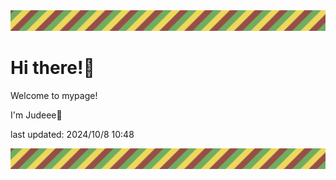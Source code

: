 <!-- Header image -->
<img src="./pokemon/pokemon_25.png" width="1000">

# Hi there!👋

Welcome to mypage!

I'm Judeee🐷

last updated: 2024/10/8 10:48

<!-- Footer image -->
<img src="./pokemon/pokemon_25.png" width="1000">
